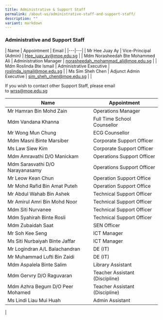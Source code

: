 ```yaml
---
title: Administrative & Support Staff
permalink: /about-us/administrative-staff-and-support-staff/
description: ""
variant: markdown
---
```

### **Administrative and Support Staff**

| Name | Appointment | Email |
|---|---|
| Mr Hee Juay Ay | Vice-Principal (Admin) | [Hee_juay_ay@moe.edu.sg](mailto:Hee_juay_ay@moe.edu.sg) |
| Mdm Norasheedah Bte Mohammed Ali | Administration Manager | [norasheedah_mohammad_ali@moe.edu.sg](mailto:norasheedah_mohammad_ali@moe.edu.sg) |
| Mdm Roslinda Bte Ismail | Administrative Executive | [roslinda_ismail@moe.edu.sg](mailto:roslinda_ismail@moe.edu.sg) |
| Ms Sim Sheh Chen | Adjunct Admin Executive | [sim_sheh_chen@moe.edu.sg](mailto:sim_sheh_chen@moe.edu.sg) |
|

If you wish to contact other Support Staff, please email to [wrss@moe.edu.sg](mailto:wrss@moe.edu.sg)

| Name | Appointment |
|---|---|
| Mr Hamran Bin Mohd Zain | Operations Manager |
| Mdm Vandana Khanna | Full Time School Counsellor |
| Mr Wong Mun Chung | ECG Counsellor |
| Mdm Masni Binte Marsiber | Corporate Support Officer |
| Ms Law Siew Kim | Corporate Support Officer |
| Mdm Amravathi D/O Manickam | Operations Support Officer |
| Mdm Sarasvathi D/O Narayanasamy | Operations Support Officer |
| Mr Leow Kean Chun | Operation Support Office |
| Mr Mohd Rafid Bin Amat Puteh | Operation Support Office |
| Mr Abdul Wahab Bin Ashek | Technical Support Officer |
| Mr Amirul Amri Bin Mohd Noor | Technical Support Officer |
| Mdm Siti Nurvanee | Technical Support Officer |
| Mdm Syahirah Binte Rosli | Technical Support Officer |
| Mdm Zubaidah Saat | SEN Officer |
| Mr Soh Kee Seng | ICT Manager |
| Ms Siti Nurbaiyah Binte Jaffar | ICT Manager |
| Mr Logindran A/L Balachandran | DE (IT) |
| Mr Muhammad Lufti Bin Zaidi | DE (IT) |
|  Mdm Aspalela Binte Salim | Library Assistant |
|  Mdm Gervry D/O Raguvaran | Teacher Assistant (Discipline) |
|  Mdm Azhra Begum D/O Peer Mohamed | Teacher Assistant (Discipline) |
| Ms Lindi Liau Mui Huah | Admin Assistant |
|
